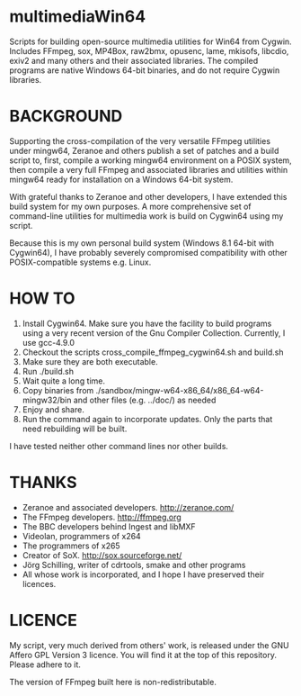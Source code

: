 multimediaWin64
===============

Scripts for building open-source multimedia utilities for Win64 from Cygwin. Includes FFmpeg, sox, MP4Box, raw2bmx, opusenc, lame, mkisofs, libcdio, exiv2 and many others and their associated libraries. The compiled programs are native Windows 64-bit binaries, and do not require Cygwin libraries.


BACKGROUND
==========

Supporting the cross-compilation of the very versatile FFmpeg utilities under mingw64, Zeranoe and others publish a set of patches and a build script to, first, compile a working mingw64 environment on a POSIX system, then compile a very full FFmpeg and associated libraries and utilities within mingw64 ready for installation on a Windows 64-bit system.

With grateful thanks to Zeranoe and other developers, I have extended this build system for my own purposes. A more comprehensive set of command-line utilities for multimedia work is build on Cygwin64 using my script.

Because this is my own personal build system (Windows 8.1 64-bit with Cygwin64), I have probably severely compromised compatibility with other POSIX-compatible systems e.g. Linux.


HOW TO
======

1.  Install Cygwin64. Make sure you have the facility to build programs using a very recent version of the Gnu Compiler Collection. Currently, I use gcc-4.9.0
2.  Checkout the scripts cross_compile_ffmpeg_cygwin64.sh and build.sh
3.  Make sure they are both executable.
4.  Run ./build.sh
5.  Wait quite a long time.
6.  Copy binaries from ./sandbox/mingw-w64-x86_64/x86_64-w64-mingw32/bin and other files (e.g. ../doc/) as needed
7.  Enjoy and share.
8.  Run the command again to incorporate updates. Only the parts that need rebuilding will be built.

I have tested neither other command lines nor other builds.


THANKS
======

* Zeranoe and associated developers. http://zeranoe.com/
* The FFmpeg developers. http://ffmpeg.org
* The BBC developers behind Ingest and libMXF
* Videolan, programmers of x264
* The programmers of x265
* Creator of SoX. http://sox.sourceforge.net/
* Jörg Schilling, writer of cdrtools, smake and other programs
* All whose work is incorporated, and I hope I have preserved their licences.


LICENCE
=======

My script, very much derived from others' work, is released under the GNU Affero GPL Version 3 licence. You will find it at the top of this repository. Please adhere to it.

The version of FFmpeg built here is non-redistributable.
